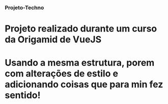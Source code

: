### Projeto-Techno

# Projeto realizado durante um curso da Origamid de VueJS
# Usando a mesma estrutura, porem com alterações de estilo e adicionando coisas que para min fez sentido!
